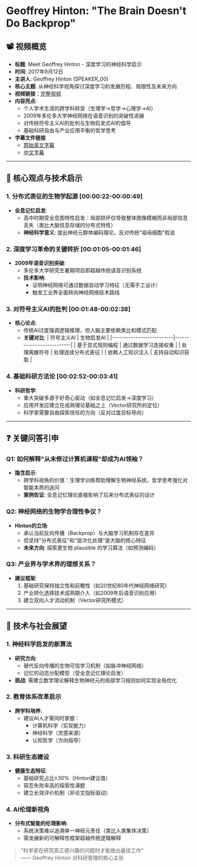 # Geoffrey Hinton: "The Brain Doesn't Do Backprop"

## 📽️ 视频概览
- **标题**: Meet Geoffrey Hinton - 深度学习的神经科学启示
- **时间**: 2017年9月12日
- **主讲人**: Geoffrey Hinton (SPEAKER_00)
- **核心主题**: 从神经科学视角探讨深度学习的发展历程、局限性及未来方向
- **视频链接**：[完整视频](https://www.youtube.com/watch?v=-eyhCTvrEtE)
- **内容亮点**: 
  - 个人学术生涯的跨学科转变（生理学→哲学→心理学→AI）
  - 2009年多伦多大学神经网络在语音识别的突破性进展
  - 对传统符号主义AI的批判与生物启发式AI的倡导
  - 基础科研自由与产业应用平衡的哲学思考
- **字幕文件链接**
  - [原始英文字幕](../srt/20170912Meet_Geoffrey_Hinton.txt)
  - [中文字幕](../srt/20170912Meet_Geoffrey_Hinton-中文.txt)
---

## 🎯 核心观点与技术启示

### 1. **分布式表征的生物学起源** [00:00:22-00:00:49]
- **全息记忆启发**:
  - 高中时期受全息图特性启发：局部损坏仅导致整体图像模糊而非局部信息丢失（类比大脑信息存储的分布式特性）
  - **神经科学意义**: 提出神经元群体编码理论，反对传统"祖母细胞"假说

### 2. **深度学习革命的关键转折** [00:01:05-00:01:46]
- **2009年语音识别突破**:
  - 多伦多大学研究生暑期项目即超越传统语音识别系统
  - **技术影响**: 
    - 证明神经网络可通过数据自动学习特征（无需手工设计）
    - 触发工业界全面转向神经网络技术路线

### 3. **对符号主义AI的批判** [00:01:48-00:02:38]
- **核心论点**:
  - 传统AI过度强调逻辑推理，但人脑主要依赖类比和模式匹配
  - **关键对比**:
    | 符号主义AI               | 生物启发AI                |
    |--------------------------|--------------------------|
    | 基于显式规则编程         | 通过数据学习连接权重     |
    | 处理离散符号             | 处理连续分布式表征       |
    | 依赖人工知识注入         | 支持自动知识获取         |

### 4. **基础科研方法论** [00:02:52-00:03:41]
- **科研哲学**:
  - 重大突破多源于好奇心驱动（如全息记忆启发→深度学习）
  - 应用开发应建立在成熟理论基础之上（Vector研究所的定位）
  - 科学家需要自由探索信任的方向（反对过度目标导向）

---

## ❓ 关键问答引申

### Q1: 如何解释"从未修过计算机课程"却成为AI领袖？
- **隐含启示**:
  - 跨学科视角的价值：生理学训练帮助理解生物神经系统，哲学思考强化对智能本质的追问
  - **案例佐证**: 全息记忆理论直接影响了后来分布式表征的设计

### Q2: 神经网络的生物学合理性争议？
- **Hinton的立场**:
  - 承认当前反向传播（Backprop）与大脑学习机制存在差异
  - 但坚持"分布式表征"和"层次化处理"是大脑的核心特征
  - **未来方向**: 探索更生物 plausible 的学习算法（如预测编码）

### Q3: 产业界与学术界的理想关系？
- **建议框架**:
  1. 基础研究保持独立性和前瞻性（如20世纪80年代神经网络研究）
  2. 产业转化选择技术成熟期介入（如2009年后语音识别应用）
  3. 建立双向人才流动机制（Vector研究所模式）

---

## 🔮 技术与社会展望

### 1. **神经科学启发的新算法**
- **研究方向**:
  - 替代反向传播的生物可信学习机制（如脉冲神经网络）
  - 记忆的动态分配模型（受全息记忆理论启发）
- **挑战**: 需建立数学理论解释生物神经元的局部学习规则如何实现全局优化

### 2. **教育体系改革启示**
- **跨学科培养**:
  - 建议AI人才需同时掌握：
    - 计算机科学（实现能力）
    - 神经科学（灵感来源）
    - 认知哲学（方向指导）

### 3. **科研生态建设**
- **健康生态特征**:
  - 基础研究占比≥30%（Hinton建议值）
  - 容忍失败率高的探索性课题
  - 建立长效评价机制（非论文指标驱动）

### 4. **AI伦理新视角**
- **分布式智能的伦理影响**:
  - 系统决策难以追溯单一神经元责任（类比人类集体决策）
  - 需发展新的可解释性框架超越传统逻辑解释

> "科学家在研究真正感兴趣的问题时才能做出最佳工作"  
> —— Geoffrey Hinton 对科研管理的核心主张
